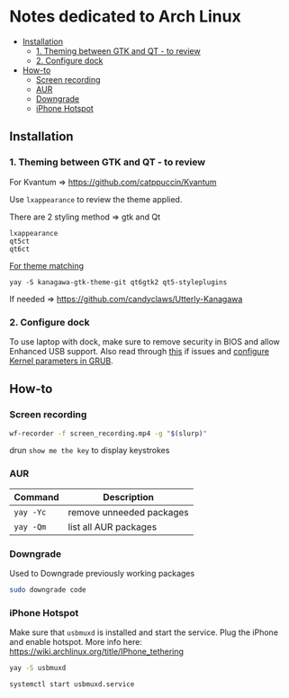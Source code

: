 # Notes dedicated to Arch Linux

<!-- toc -->

- [Installation](#installation)
  - [1. Theming between GTK and QT - to review](#1-theming-between-gtk-and-qt---to-review)
  - [2. Configure dock](#2-configure-dock)
- [How-to](#how-to)
  - [Screen recording](#screen-recording)
  - [AUR](#aur)
  - [Downgrade](#downgrade)
  - [iPhone Hotspot](#iphone-hotspot)

<!-- tocstop -->

## Installation

### 1. Theming between GTK and QT - to review

For Kvantum => <https://github.com/catppuccin/Kvantum>

Use `lxappearance` to review the theme applied.

There are 2 styling method => gtk and Qt

```
lxappearance
qt5ct
qt6ct
```

[For theme matching](https://wiki.archlinux.org/title/Uniform_look_for_Qt_and_GTK_applications#QGtkStyle)

```
yay -S kanagawa-gtk-theme-git qt6gtk2 qt5-styleplugins
```

If needed => <https://github.com/candyclaws/Utterly-Kanagawa>

### 2. Configure dock

To use laptop with dock, make sure to remove security in BIOS and allow Enhanced USB support. Also read through [this](https://community.frame.work/t/arch-caldigit-ts4-dock-xfce4-trials-tribulations-and-fixes/29117) if issues and [configure Kernel parameters in GRUB](https://forum.manjaro.org/t/how-could-i-edit-a-kernel-parameter/63241/3).

## How-to

### Screen recording

```bash
wf-recorder -f screen_recording.mp4 -g "$(slurp)"
```

drun `show me the key` to display keystrokes

### AUR

| Command   | Description              |
| --------- | ------------------------ |
| `yay -Yc` | remove unneeded packages |
| `yay -Qm` | list all AUR packages    |

### Downgrade

Used to Downgrade previously working packages

```bash
sudo downgrade code
```

### iPhone Hotspot

Make sure that `usbmuxd` is installed and start the service. Plug the iPhone and enable hotspot. More info here: <https://wiki.archlinux.org/title/IPhone_tethering>

```bash
yay -S usbmuxd

systemctl start usbmuxd.service
```
